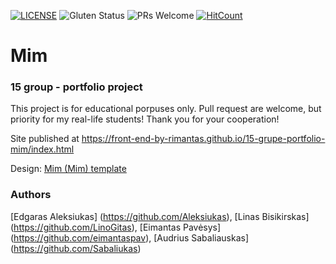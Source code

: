 [![LICENSE](https://img.shields.io/badge/license-MIT-blue.svg?style=flat-square)](https://github.com/belauzas/HTML5-website-template/blob/master/LICENSE.md)
![Gluten Status](https://img.shields.io/badge/Gluten-Free-green.svg)
![PRs Welcome](https://img.shields.io/badge/PRs-welcome-brightgreen.svg)
[![HitCount](http://hits.dwyl.com/front-end-by-rimantas/15-grupe-portfolio-mim.svg)](http://hits.dwyl.com/front-end-by-rimantas/15-grupe-portfolio-mim)

# Mim
### 15 group - portfolio project

This project is for educational porpuses only. Pull request are welcome, but priority for my real-life students! Thank you for your cooperation!

Site published at https://front-end-by-rimantas.github.io/15-grupe-portfolio-mim/index.html

Design: [Mim (Mim) template](http://wp.regaltheme.com/mim/)

### Authors
[Edgaras Aleksiukas] (https://github.com/Aleksiukas),
[Linas Bisikirskas] (https://github.com/LinoGitas),
[Eimantas Pavėsys] (https://github.com/eimantaspav),
[Audrius Sabaliauskas] (https://github.com/Sabaliukas)

